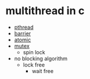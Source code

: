 # multithread in c

- [pthread](./pthread)
- [barrier](./barrier)
- [atomic](./atomic)
- [mutex](./mutex)
  - spin lock
- no blocking algorithm
  - lock free
    - wait free